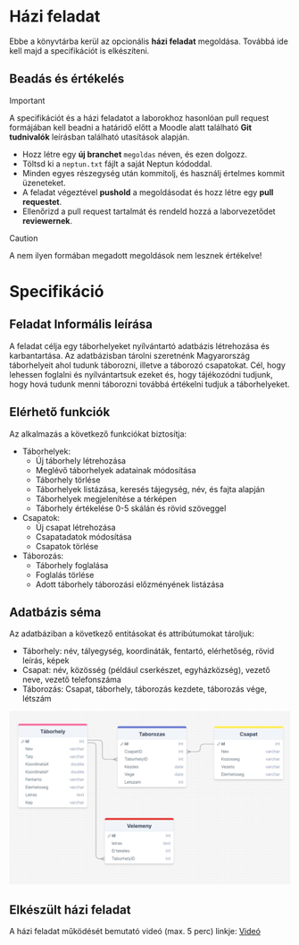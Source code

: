 # Házi feladat

Ebbe a könyvtárba kerül az opcionális **házi feladat** megoldása. Továbbá ide kell majd a specifikációt is elkészíteni. 

## Beadás és értékelés
> [!IMPORTANT]
> A specifikációt és a házi feladatot a laborokhoz hasonlóan pull request formájában kell beadni a határidő előtt a Moodle alatt található **Git tudnivalók** leírásban található utasítások alapján.
> - Hozz létre egy **új branchet** `megoldas` néven, és ezen dolgozz.
> - Töltsd ki a `neptun.txt` fájlt a saját Neptun kódoddal.
> - Minden egyes részegység után kommitolj, és használj értelmes kommit üzeneteket.
> - A feladat végeztével **pushold** a megoldásodat és hozz létre egy **pull requestet**.
> - Ellenőrizd a pull request tartalmát és rendeld hozzá a laborvezetődet **reviewernek**.

> [!CAUTION]
> A nem ilyen formában megadott megoldások nem lesznek értékelve!

# Specifikáció
## Feladat Informális leírása
  A feladat célja egy táborhelyeket nyílvántartó adatbázis létrehozása és karbantartása. Az adatbázisban tárolni szeretnénk Magyarország táborhelyeit ahol tudunk táborozni, illetve a táborozó csapatokat. Cél, hogy lehessen foglalni és nyílvántartsuk ezeket és, hogy tájékozódni tudjunk, hogy hová tudunk menni táborozni továbbá értékelni tudjuk a táborhelyeket.

## Elérhető funkciók
Az alkalmazás a következő funkciókat biztosítja:
* Táborhelyek:
  * Új táborhely létrehozása
  * Meglévő táborhelyek adatainak módosítása
  * Táborhely törlése
  * Táborhelyek listázása, keresés tájegység, név, és fajta alapján
  * Táborhelyek megjelenítése a térképen
  * Táborhely értékelése 0-5 skálán és rövid szöveggel
* Csapatok:
  * Új csapat létrehozása
  * Csapatadatok módosítása
  * Csapatok törlése
* Táborozás:
  * Táborhely foglalása
  * Foglalás törlése
  * Adott táborhely táborozási előzményének listázása
  
## Adatbázis séma
Az adatbáziban a következő entitásokat és attribútumokat tároljuk:
* Táborhely: név, tályegység, koordináták, fentartó, elérhetőség, rövid leírás, képek
* Csapat: név, közösség (például cserkészet, egyházközség), vezető neve, vezető telefonszáma
* Táborozás: Csapat, táborhely, táborozás kezdete, táborozás vége, létszám

![Kép](Schema.png)


## Elkészült házi feladat

A házi feladat működését bemutató videó (max. 5 perc) linkje: [Videó](https://...) 
